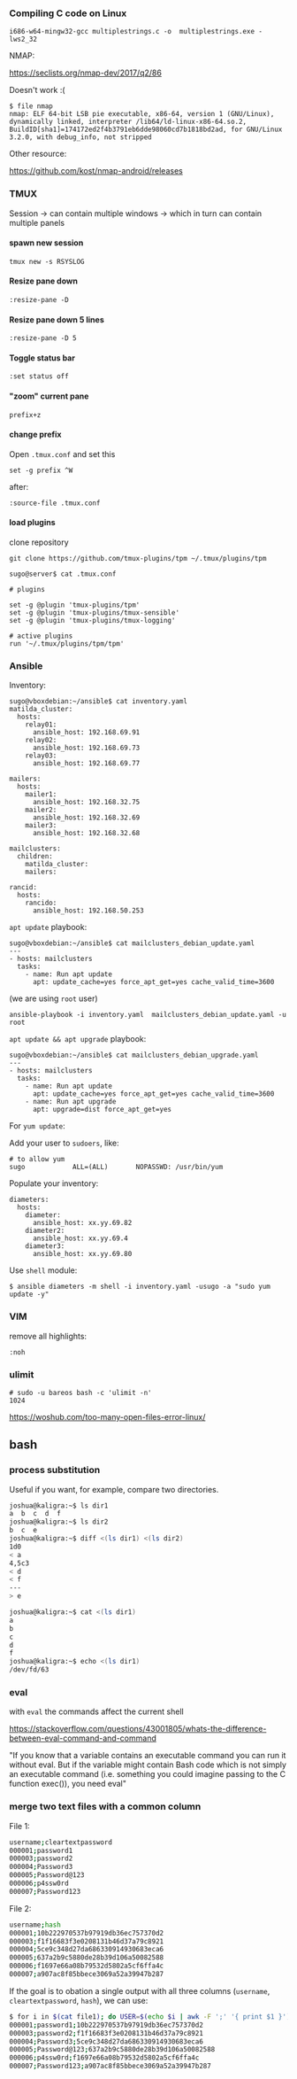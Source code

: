 ### Compiling C code on Linux

```
i686-w64-mingw32-gcc multiplestrings.c -o  multiplestrings.exe -lws2_32
```

NMAP:

https://seclists.org/nmap-dev/2017/q2/86

Doesn't work :(

```
$ file nmap
nmap: ELF 64-bit LSB pie executable, x86-64, version 1 (GNU/Linux), dynamically linked, interpreter /lib64/ld-linux-x86-64.so.2, BuildID[sha1]=174172ed2f4b3791eb6dde98060cd7b1818bd2ad, for GNU/Linux 3.2.0, with debug_info, not stripped
```

Other resource:

https://github.com/kost/nmap-android/releases

### TMUX

Session -> can contain multiple windows -> which in turn can contain multiple panels

#### spawn new session

```
tmux new -s RSYSLOG
```

#### Resize pane down 

```
:resize-pane -D
```

#### Resize pane down 5 lines

```
:resize-pane -D 5
```

#### Toggle status bar

```
:set status off
```

#### "zoom" current pane

```
prefix+z
```

#### change prefix

Open `.tmux.conf` and set this

```
set -g prefix ^W
```

after:

```
:source-file .tmux.conf
```

#### load plugins

clone repository

```
git clone https://github.com/tmux-plugins/tpm ~/.tmux/plugins/tpm
```

```
sugo@server$ cat .tmux.conf 

# plugins

set -g @plugin 'tmux-plugins/tpm'
set -g @plugin 'tmux-plugins/tmux-sensible'
set -g @plugin 'tmux-plugins/tmux-logging'

# active plugins
run '~/.tmux/plugins/tpm/tpm'
```




### Ansible

Inventory:

```
sugo@vboxdebian:~/ansible$ cat inventory.yaml
matilda_cluster:
  hosts:
    relay01:
      ansible_host: 192.168.69.91
    relay02:
      ansible_host: 192.168.69.73
    relay03:
      ansible_host: 192.168.69.77

mailers:
  hosts:
    mailer1:
      ansible_host: 192.168.32.75
    mailer2:
      ansible_host: 192.168.32.69
    mailer3:
      ansible_host: 192.168.32.68

mailclusters:
  children:
    matilda_cluster:
    mailers:

rancid:
  hosts:
    rancido:
      ansible_host: 192.168.50.253
```

`apt update` playbook:

```
sugo@vboxdebian:~/ansible$ cat mailclusters_debian_update.yaml
---
- hosts: mailclusters
  tasks:
    - name: Run apt update
      apt: update_cache=yes force_apt_get=yes cache_valid_time=3600
```

(we are using `root` user)

```
ansible-playbook -i inventory.yaml  mailclusters_debian_update.yaml -u root
```

`apt update && apt upgrade` playbook:

```
sugo@vboxdebian:~/ansible$ cat mailclusters_debian_upgrade.yaml
---
- hosts: mailclusters
  tasks:
    - name: Run apt update
      apt: update_cache=yes force_apt_get=yes cache_valid_time=3600
    - name: Run apt upgrade
      apt: upgrade=dist force_apt_get=yes
```

For `yum update`:

Add your user to `sudoers`, like:

```
# to allow yum 
sugo            ALL=(ALL)       NOPASSWD: /usr/bin/yum
```

Populate your inventory:

```
diameters:
  hosts:
    diameter:
      ansible_host: xx.yy.69.82
    diameter2:
      ansible_host: xx.yy.69.4
    diameter3:
      ansible_host: xx.yy.69.80
```

Use `shell` module:

```
$ ansible diameters -m shell -i inventory.yaml -usugo -a "sudo yum update -y"
```




### VIM

remove all highlights:

```
:noh
```

### ulimit

```
# sudo -u bareos bash -c 'ulimit -n'
1024
```

https://woshub.com/too-many-open-files-error-linux/

## bash

### process substitution

Useful if you want, for example, compare two directories.

```bash
joshua@kaligra:~$ ls dir1
a  b  c  d  f
joshua@kaligra:~$ ls dir2
b  c  e
joshua@kaligra:~$ diff <(ls dir1) <(ls dir2)
1d0
< a
4,5c3
< d
< f
---
> e
```

```bash
joshua@kaligra:~$ cat <(ls dir1)
a
b
c
d
f
joshua@kaligra:~$ echo <(ls dir1)
/dev/fd/63
```

### eval

with `eval` the commands affect the current shell

https://stackoverflow.com/questions/43001805/whats-the-difference-between-eval-command-and-command

"If you know that a variable contains an executable command you can run it without eval. But if the variable might contain Bash code which is not simply an executable command (i.e. something you could imagine passing to the C function exec()), you need eval"

### merge two text files with a common column

File 1:

```bash
username;cleartextpassword
000001;password1
000003;password2
000004;Password3
000005;Password@123
000006;p4ssw0rd
000007;Password123
```

File 2:

```bash
username;hash
000001;10b222970537b97919db36ec757370d2
000003;f1f16683f3e0208131b46d37a79c8921
000004;5ce9c348d27da686330914930683eca6
000005;637a2b9c5880de28b39d106a50082588
000006;f1697e66a08b79532d5802a5cf6ffa4c
000007;a907ac8f85bbece3069a52a39947b287
```

If the goal is to obation a single output with all three columns (`username`, `cleartextpassword`, `hash`), we can use:

```bash
$ for i in $(cat file1); do USER=$(echo $i | awk -F ';' '{ print $1 }'); CLEARTEXTPASS=$(echo $i | awk -F ';' '{ print $2 }'); HASH=$(grep $USER file2 | awk -F ';' '{ print $2 }'); echo $USER";"$CLEARTEXTPASS";"$HASH; done
000001;password1;10b222970537b97919db36ec757370d2
000003;password2;f1f16683f3e0208131b46d37a79c8921
000004;Password3;5ce9c348d27da686330914930683eca6
000005;Password@123;637a2b9c5880de28b39d106a50082588
000006;p4ssw0rd;f1697e66a08b79532d5802a5cf6ffa4c
000007;Password123;a907ac8f85bbece3069a52a39947b287
```

